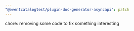 ```yaml
---
"@eventcatalogtest/plugin-doc-generator-asyncapi": patch
---
```


chore: removing some code to fix something interesting
